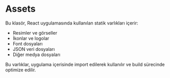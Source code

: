 # Assets

Bu klasör, React uygulamasında kullanılan statik varlıkları içerir:

- Resimler ve görseller
- İkonlar ve logolar
- Font dosyaları
- JSON veri dosyaları
- Diğer medya dosyaları

Bu varlıklar, uygulama içerisinde import edilerek kullanılır ve build sürecinde optimize edilir.
